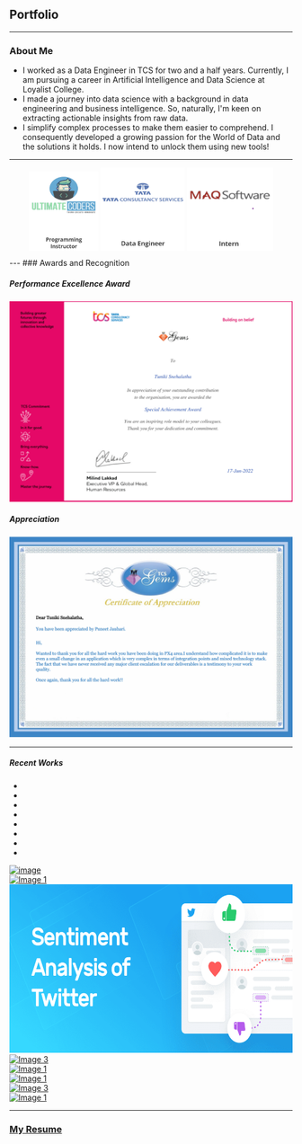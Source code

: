<!-- Bootstrap CSS -->
<link rel="stylesheet" href="https://maxcdn.bootstrapcdn.com/bootstrap/4.5.2/css/bootstrap.min.css">

## Portfolio
---


### About Me

- I worked as a Data Engineer in TCS for two and a half years. Currently, I am pursuing a career in Artificial Intelligence and Data Science at Loyalist College.
- I made a journey into data science with a background in data engineering and business intelligence. So, naturally, I'm keen on extracting actionable insights from raw data.
- I simplify complex processes to make them easier to comprehend. I consequently developed a growing passion for the World of Data and the solutions it holds. I now intend to unlock them using new tools!

---
<style>
    .hoverEffect img {
        transition: transform 0.3s; 
    }
    .hoverEffect img:hover {
        transform: scale(1.1); 
        cursor: pointer;
    }
    /* Styles for the Modal */
.modal {
  display: none;
  position: fixed;
  z-index: 1;
  padding-top: 100px;
  left: 0;
  top: 0;
  width: 100%;
  height: 100%;
  overflow: auto;
  background-color: rgba(0,0,0,0.4);
}

.modal-content {
  background-color: #fefefe;
  margin: auto;
  padding: 20px;
  border: 1px solid #888;
  width: 80%;
}

.close {
  color: #aaaaaa;
  float: right;
  font-size: 28px;
  font-weight: bold;
}

.close:hover,
.close:focus {
  color: #000;
  text-decoration: none;
  cursor: pointer;
}
</style>
<!-- Your Work Experience Section -->
<div align="Center" style="margin: 10px" class="hoverEffect"> 
  <img src="images/UC.png?raw=true" alt="Ultimate Coders" width="124" onclick="openModal('ucModal')">
  <img src="images/tcs.png?raw=true" alt="TCS" width="150" onclick="openModal('tcsModal')">
  <img src="images/maq.png?raw=true" alt="MAQ Software" width="154" onclick="openModal('maqModal')">
</div>

<!-- Ultimate Coders Modal -->
<div id="ucModal" class="modal">
  <div class="modal-content">
    <span class="close" onclick="closeModal('ucModal')">&times;</span>
    <h3>Ultimate Coders</h3>
    <p>Work experience at Ultimate Coders...</p>
    <p>Instructed students on various programming languages and domains, including - Python, Java, Web Design and Development (HTML5, CSS, JavaScript). Took on management responsibilities to ensure effective course delivery and curriculum alignment.</p>
  </div>
</div>

<!-- TCS Modal -->
<div id="tcsModal" class="modal">
  <div class="modal-content">
    <span class="close" onclick="closeModal('tcsModal')">&times;</span>
    <h3>TCS</h3>
    <p>Work experience at TCS...</p>
    <p><ul><li>Gained proficiency in Data Analytics by employing complex SQL queries and procedures. Performed query tuning for optimal application response.</li><li>Developed Bash shell scripts for extracting metadata, conducting business validations, and triggering PL/SQL stored procedures to populate database tables.</li><li>Did the bidirectional data transfer between Teradata, Snowflake, and Oracle, leveraging AWS as the intermediary. Established and maintained disaster recovery pipelines from one Teradata system to another using Kafka, ensuring data synchronization and replication.</li><li>Successfully migrated from on-premises infrastructure to AWS+Snowflake Cloud Data Platform. Utilized Apache Airflow for seamless connection to Snowflake and implemented Snowflake's data processing layer with Python.</li><li>Demonstrated expertise in the entire software development lifecycle, encompassing requirement analysis, data pipeline design, coding, various testing phases, and deployment.</li></ul></p>
  </div>
</div>

<!-- MAQ Modal -->
<div id="maqModal" class="modal">
  <div class="modal-content">
    <span class="close" onclick="closeModal('maqModal')">&times;</span>
    <h3>TCS</h3>
    <p>Work experience at MAQ...</p>
    <p>Worked on projects
based on Business Intelligence, which involved technologies like T-SQL, SSIS, Multidimensional
Tabular Model(SSAS) and Power BI for reporting.</p>
  </div>
</div>
---
### Awards and Recognition

##### Performance Excellence Award
<img src="images/Special_Achievement_Award.jpg?raw=true"/>

##### Appreciation
<img src="images/Puneet_Appreciation.jpg?raw=true"/>

---
##### Recent Works

<div id="demo" class="carousel slide" data-ride="carousel">
  <!-- Indicators -->
  <ul class="carousel-indicators">
    <li data-target="#demo" data-slide-to="0" class="active"></li>
    <li data-target="#demo" data-slide-to="1"></li>
    <li data-target="#demo" data-slide-to="2"></li>
    <li data-target="#demo" data-slide-to="3"></li>
    <li data-target="#demo" data-slide-to="4"></li>
    <li data-target="#demo" data-slide-to="5"></li>
    <li data-target="#demo" data-slide-to="6"></li>
    <li data-target="#demo" data-slide-to="7"></li>
  </ul>
  <!-- Slideshow -->
  <div class="carousel-inner">
    <div class="carousel-item active hoverEffect">
      <a href="https://github.com/snehalathatuniki/Music-Genre-Classification">
        <img src="https://github.com/snehalathatuniki/snehalathatuniki.github.io/assets/43737913/8bf3fe55-f21f-4830-9508-1e6add815292" alt="image"  width="1000" height="300">
      </a>
      <div class="carousel-caption">
      </div>   
    </div>
    <div class="carousel-item hoverEffect">
      <a href="https://github.com/snehalathatuniki/Stock-Market-Analysis">
        <img src="https://github.com/snehalathatuniki/Stock-Market-Analysis/assets/43737913/6e30f41f-3fd7-41af-9e2e-9fec0ad8a41c" alt="Image 1" width="1000" height="300">
      </a>
      <div class="carousel-caption">
    </div>   
    </div>
    <div class="carousel-item hoverEffect">
      <a href="https://github.com/snehalathatuniki/Twitter_Sentimental_Analysis">
        <img src="/images/Sentiment-analysis-of-Twitter-Social.png?raw=true" alt="Image 1" width="1000" height="300">
      </a>
      <div class="carousel-caption">
    </div>   
    </div>
    <div class="carousel-item hoverEffect">
      <a href="https://github.com/snehalathatuniki/Toonifyme">
        <img src="https://github.com/snehalathatuniki/snehalathatuniki.github.io/assets/43737913/3b116097-3b88-4e3e-8ac0-0da47c589e7f" alt="Image 3" width="1000" height="300">
      </a>
      <div class="carousel-caption">
      </div>   
    </div>
    <div class="carousel-item hoverEffect">
      <a href="https://github.com/snehalathatuniki/Linkedin_Analysis">
        <img src="https://github.com/snehalathatuniki/snehalathatuniki.github.io/assets/43737913/0f6114b4-cf2d-4582-911f-e47e23b2037e" alt="Image 1" width="1000" height="300">
      </a>
      <div class="carousel-caption">
      </div>   
    </div>
    <div class="carousel-item hoverEffect">
      <a href="https://github.com/snehalathatuniki/Comparing_Cosmetics_by_Ingredients">
        <img src="https://github.com/snehalathatuniki/snehalathatuniki.github.io/assets/43737913/7ba54007-ff4a-417b-b0a6-b006c9e68531" alt="Image 1" width="1000" height="300">
      </a>
      <div class="carousel-caption">
      </div>   
    </div>
    <div class="carousel-item hoverEffect">
      <a href="https://github.com/snehalathatuniki/Image-Compression">
        <img src="https://github.com/snehalathatuniki/snehalathatuniki.github.io/assets/43737913/b4e8a146-0e30-4d1c-a396-26df4740a4f5" alt="Image 3" width="1000" height="300">
      </a>
      <div class="carousel-caption">
      </div>   
    </div>
     <div class="carousel-item hoverEffect">
      <a href="https://github.com/snehalathatuniki/AgroSelect/">
        <img src="https://github.com/snehalathatuniki/AgroSelect/assets/43737913/2087f190-b7e5-4b43-977b-db2bb7e93c78" alt="Image 1" width="1000" height="300">
      </a>
      <div class="carousel-caption">
      </div>   
    </div>
  </div>
  <!-- Left and right controls -->
  <a class="carousel-control-prev" href="#demo" data-slide="prev">
    <span class="carousel-control-prev-icon"></span>
  </a>
  <a class="carousel-control-next" href="#demo" data-slide="next">
    <span class="carousel-control-next-icon"></span>
  </a>
</div>

<script> 
    function openModal(modalId) {
  document.getElementById(modalId).style.display = "block";
}
function closeModal(modalId) {
  document.getElementById(modalId).style.display = "none";
}
</script>
<!-- jQuery library -->
<script src="https://ajax.googleapis.com/ajax/libs/jquery/3.5.1/jquery.min.js"></script>

<!-- Bootstrap JavaScript -->
<script src="https://maxcdn.bootstrapcdn.com/bootstrap/4.5.2/js/bootstrap.min.js"></script>

---

### [My Resume](/pdf/SnehalathaTuniki_Resume.pdf)





